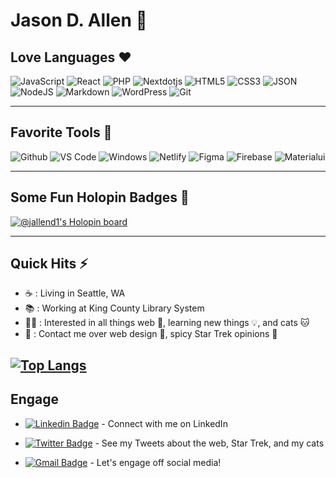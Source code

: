 # Jason D. Allen 👋

## Love Languages ❤️

![JavaScript](https://img.shields.io/badge/-JavaScript-000000?style=for-the-badge&logo=javascript)
![React](http://img.shields.io/badge/-React-000000?style=for-the-badge&logo=React)
![PHP](https://img.shields.io/badge/-PHP-000000?style=for-the-badge&logo=php)
![Nextdotjs](http://img.shields.io/badge/-Next.js-000000?style=for-the-badge&logo=Nextdotjs)
![HTML5](https://img.shields.io/badge/-HTML5-000000?style=for-the-badge&logo=HTML5)
![CSS3](https://img.shields.io/badge/-CSS3-000000?style=for-the-badge&logo=CSS3)
![JSON](http://img.shields.io/badge/-Json-000000?style=for-the-badge&logo=Json)
![NodeJS](http://img.shields.io/badge/-NodeJS-000000?style=for-the-badge&logo=Nodedotjs)
![Markdown](http://img.shields.io/badge/-Markdown-000000?style=for-the-badge&logo=Markdown)
![WordPress](https://img.shields.io/badge/-WordPress-000000?style=for-the-badge&logo=WordPress)
![Git](http://img.shields.io/badge/-Git-000000?style=for-the-badge&logo=Git)

---
## Favorite Tools 🧰

![Github](http://img.shields.io/badge/-Github-000000?style=for-the-badge&logo=Github&logoColor=green)
![VS Code](http://img.shields.io/badge/-VS%20Code-000000?style=for-the-badge&logo=Visual-studio-code&logoColor=blue)
![Windows](https://img.shields.io/badge/-Windows-000000?style=for-the-badge&logo=windows)
![Netlify](http://img.shields.io/badge/-Netlify-000000?style=for-the-badge&logo=Netlify)
![Figma](http://img.shields.io/badge/-Figma-000000?style=for-the-badge&logo=Figma)
![Firebase](http://img.shields.io/badge/-Firebase-000000?style=for-the-badge&logo=Firebase)
![Materialui](http://img.shields.io/badge/-Materialui-000000?style=for-the-badge&logo=Materialui)

---
## Some Fun Holopin Badges 🎉
[![@jallend1's Holopin board](https://holopin.me/jallend1)](https://holopin.io/@jallend1)

---
## Quick Hits ⚡

- ☕ : Living in Seattle, WA
- 📚 : Working at King County Library System
- 🕵️‍♂️ : Interested in all things web 🔗, learning new things 💡, and cats 🐱
- 💬 : Contact me over web design 🎨, spicy Star Trek opinions 🖖

[![Top Langs](https://github-readme-stats.vercel.app/api/top-langs/?username=jallend1&exclude_repo=github-readme-stats,anuraghazra.github.io)](https://github.com/anuraghazra/github-readme-stats)
---
## Engage

- [![Linkedin Badge](https://img.shields.io/badge/-Jason_D._Allen-blue?style=flat-square&logo=Linkedin&logoColor=white&link=https://www.linkedin.com/in/ishagupta20//)](https://www.linkedin.com/in/jallend1/) - Connect with me on LinkedIn

- [![Twitter Badge](https://img.shields.io/badge/-Jason_Allen-1ca0f1?style=flat-square&logo=twitter&logoColor=white&link=https://twitter.com/cornerofjustice)](https://twitter.com/cornerofjustice) - See my Tweets about the web, Star Trek, and my cats

- [![Gmail Badge](https://img.shields.io/badge/jallend1@gmail.com-c14438?style=flat-square&logo=Gmail&logoColor=white&link=mailto:jallend1@gmail.com)](mailto:jallend1@gmail.com) - Let's engage off social media!

<!--
**jallend1/jallend1** is a ✨ _special_ ✨ repository because its `README.md` (this file) appears on your GitHub profile.

Here are some ideas to get you started:

- 🔭 I’m currently working on ...
- 🌱 I’m currently learning ...
- 👯 I’m looking to collaborate on ...
- 🤔 I’m looking for help with ...
- 💬 Ask me about ...
- 📫 How to reach me: ...
- 😄 Pronouns: ...
- ⚡ Fun fact: ...
-->
